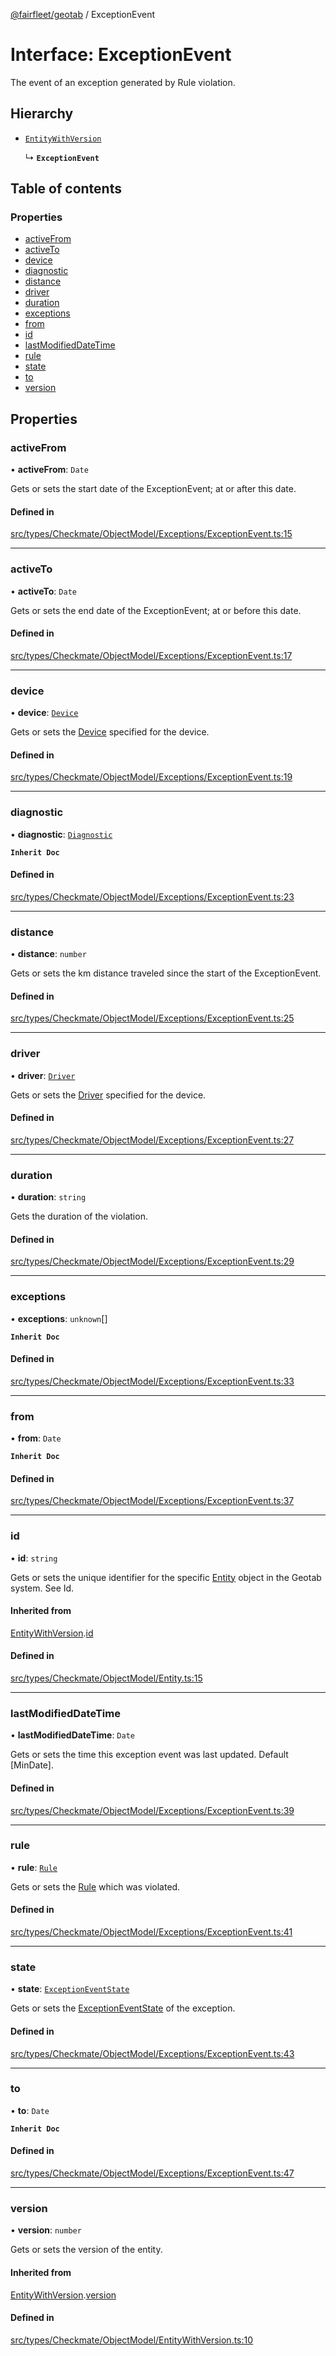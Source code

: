 [@fairfleet/geotab](../README.md) / ExceptionEvent

# Interface: ExceptionEvent

The event of an exception generated by Rule violation.

## Hierarchy

- [`EntityWithVersion`](EntityWithVersion.md)

  ↳ **`ExceptionEvent`**

## Table of contents

### Properties

- [activeFrom](ExceptionEvent.md#activefrom)
- [activeTo](ExceptionEvent.md#activeto)
- [device](ExceptionEvent.md#device)
- [diagnostic](ExceptionEvent.md#diagnostic)
- [distance](ExceptionEvent.md#distance)
- [driver](ExceptionEvent.md#driver)
- [duration](ExceptionEvent.md#duration)
- [exceptions](ExceptionEvent.md#exceptions)
- [from](ExceptionEvent.md#from)
- [id](ExceptionEvent.md#id)
- [lastModifiedDateTime](ExceptionEvent.md#lastmodifieddatetime)
- [rule](ExceptionEvent.md#rule)
- [state](ExceptionEvent.md#state)
- [to](ExceptionEvent.md#to)
- [version](ExceptionEvent.md#version)

## Properties

### activeFrom

• **activeFrom**: `Date`

Gets or sets the start date of the ExceptionEvent; at or after this date.

#### Defined in

[src/types/Checkmate/ObjectModel/Exceptions/ExceptionEvent.ts:15](https://github.com/fairfleet/geotab/blob/b682f10/src/types/Checkmate/ObjectModel/Exceptions/ExceptionEvent.ts#L15)

___

### activeTo

• **activeTo**: `Date`

Gets or sets the end date of the ExceptionEvent; at or before this date.

#### Defined in

[src/types/Checkmate/ObjectModel/Exceptions/ExceptionEvent.ts:17](https://github.com/fairfleet/geotab/blob/b682f10/src/types/Checkmate/ObjectModel/Exceptions/ExceptionEvent.ts#L17)

___

### device

• **device**: [`Device`](Device.md)

Gets or sets the [Device](Device.md) specified for the device.

#### Defined in

[src/types/Checkmate/ObjectModel/Exceptions/ExceptionEvent.ts:19](https://github.com/fairfleet/geotab/blob/b682f10/src/types/Checkmate/ObjectModel/Exceptions/ExceptionEvent.ts#L19)

___

### diagnostic

• **diagnostic**: [`Diagnostic`](Diagnostic.md)

**`Inherit Doc`**

#### Defined in

[src/types/Checkmate/ObjectModel/Exceptions/ExceptionEvent.ts:23](https://github.com/fairfleet/geotab/blob/b682f10/src/types/Checkmate/ObjectModel/Exceptions/ExceptionEvent.ts#L23)

___

### distance

• **distance**: `number`

Gets or sets the km distance traveled since the start of the ExceptionEvent.

#### Defined in

[src/types/Checkmate/ObjectModel/Exceptions/ExceptionEvent.ts:25](https://github.com/fairfleet/geotab/blob/b682f10/src/types/Checkmate/ObjectModel/Exceptions/ExceptionEvent.ts#L25)

___

### driver

• **driver**: [`Driver`](Driver.md)

Gets or sets the [Driver](Driver.md) specified for the device.

#### Defined in

[src/types/Checkmate/ObjectModel/Exceptions/ExceptionEvent.ts:27](https://github.com/fairfleet/geotab/blob/b682f10/src/types/Checkmate/ObjectModel/Exceptions/ExceptionEvent.ts#L27)

___

### duration

• **duration**: `string`

Gets the duration of the violation.

#### Defined in

[src/types/Checkmate/ObjectModel/Exceptions/ExceptionEvent.ts:29](https://github.com/fairfleet/geotab/blob/b682f10/src/types/Checkmate/ObjectModel/Exceptions/ExceptionEvent.ts#L29)

___

### exceptions

• **exceptions**: `unknown`[]

**`Inherit Doc`**

#### Defined in

[src/types/Checkmate/ObjectModel/Exceptions/ExceptionEvent.ts:33](https://github.com/fairfleet/geotab/blob/b682f10/src/types/Checkmate/ObjectModel/Exceptions/ExceptionEvent.ts#L33)

___

### from

• **from**: `Date`

**`Inherit Doc`**

#### Defined in

[src/types/Checkmate/ObjectModel/Exceptions/ExceptionEvent.ts:37](https://github.com/fairfleet/geotab/blob/b682f10/src/types/Checkmate/ObjectModel/Exceptions/ExceptionEvent.ts#L37)

___

### id

• **id**: `string`

Gets or sets the unique identifier for the specific [Entity](Entity.md) object in the Geotab system. See Id.

#### Inherited from

[EntityWithVersion](EntityWithVersion.md).[id](EntityWithVersion.md#id)

#### Defined in

[src/types/Checkmate/ObjectModel/Entity.ts:15](https://github.com/fairfleet/geotab/blob/b682f10/src/types/Checkmate/ObjectModel/Entity.ts#L15)

___

### lastModifiedDateTime

• **lastModifiedDateTime**: `Date`

Gets or sets the time this exception event was last updated. Default [MinDate].

#### Defined in

[src/types/Checkmate/ObjectModel/Exceptions/ExceptionEvent.ts:39](https://github.com/fairfleet/geotab/blob/b682f10/src/types/Checkmate/ObjectModel/Exceptions/ExceptionEvent.ts#L39)

___

### rule

• **rule**: [`Rule`](Rule.md)

Gets or sets the [Rule](Rule.md) which was violated.

#### Defined in

[src/types/Checkmate/ObjectModel/Exceptions/ExceptionEvent.ts:41](https://github.com/fairfleet/geotab/blob/b682f10/src/types/Checkmate/ObjectModel/Exceptions/ExceptionEvent.ts#L41)

___

### state

• **state**: [`ExceptionEventState`](ExceptionEventState.md)

Gets or sets the [ExceptionEventState](ExceptionEventState.md) of the exception.

#### Defined in

[src/types/Checkmate/ObjectModel/Exceptions/ExceptionEvent.ts:43](https://github.com/fairfleet/geotab/blob/b682f10/src/types/Checkmate/ObjectModel/Exceptions/ExceptionEvent.ts#L43)

___

### to

• **to**: `Date`

**`Inherit Doc`**

#### Defined in

[src/types/Checkmate/ObjectModel/Exceptions/ExceptionEvent.ts:47](https://github.com/fairfleet/geotab/blob/b682f10/src/types/Checkmate/ObjectModel/Exceptions/ExceptionEvent.ts#L47)

___

### version

• **version**: `number`

Gets or sets the version of the entity.

#### Inherited from

[EntityWithVersion](EntityWithVersion.md).[version](EntityWithVersion.md#version)

#### Defined in

[src/types/Checkmate/ObjectModel/EntityWithVersion.ts:10](https://github.com/fairfleet/geotab/blob/b682f10/src/types/Checkmate/ObjectModel/EntityWithVersion.ts#L10)
